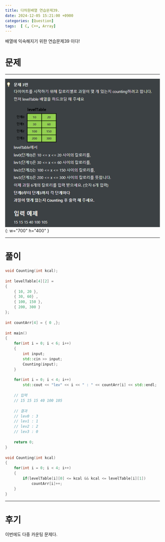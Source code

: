 ```yaml
---
title: 다차원배열 연습문제39.
date: 2024-12-05 15:21:00 +0900
categories: [Question]  
tags:  [ C, C++, Array]
---
```


배열에 익숙해지기 위한 연습문제39 이다!

# 문제   
---------------------------------------
![Desktop View](/assets/img/Array38.png){: w="700" h="400" }

---------------------------------------

# 풀이

```c++
void Counting(int kcal);

int levelTable[4][2] = 
{
    { 10, 20 },
    { 30, 60} ,
    { 100, 150 },
    { 200, 300 }
};

int countArr[4] = { 0 ,};

int main()
{
    for(int i = 0; i < 6; i++)
    {
        int input;
        std::cin >> input;
        Counting(input);
    }

    for(int i = 0; i < 4; i++)
        std::cout << "lev" << i << " : " << countArr[i] << std::endl;

    // 입력
    // 15 15 15 40 100 105

    // 결과
    // lev0 : 3
    // lev1 : 1
    // lev2 : 2
    // lev3 : 0

    return 0;
}

void Counting(int kcal)
{
    for(int i = 0; i < 4; i++)
    {
        if(levelTable[i][0] <= kcal && kcal <= levelTable[i][1])
            countArr[i]++;
    }
}
```
---------------------------------------

# 후기

이번에도 다중 카운팅 문제다. 
